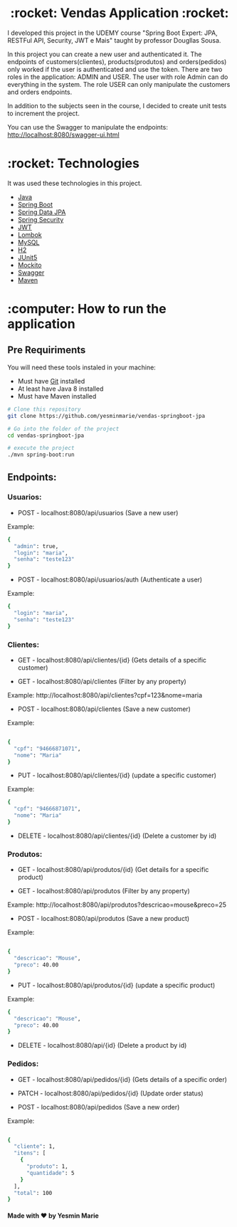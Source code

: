 <h1 align="center">:rocket: Vendas Application :rocket:</h1>

<p>I developed this project in the UDEMY course 
"Spring Boot Expert: JPA, RESTFul API, Security, JWT e Mais" 
taught by professor Dougllas Sousa. </p>

<p>In this project you can create a new user and authenticated it. 
The endpoints of customers(clientes), products(produtos) 
and orders(pedidos) only worked if the user is authenticated 
and use the token. There are two roles in the application: 
ADMIN and USER. The user with role Admin can do everything 
in the system. The role USER can only manipulate the customers 
and orders endpoints.</p>

<p>In addition to the subjects seen in the course, I decided to 
create unit tests to increment the project.</p>

<p>You can use the Swagger to manipulate the endpoints:
<a href = "http://localhost:8080/swagger-ui.html">
http://localhost:8080/swagger-ui.html</a> </p>

<h1 id="technologies">:rocket: Technologies</h1>

<p>It was used these technologies in this project.</p>

- [Java](https://www.oracle.com/java/)
- [Spring Boot](https://spring.io/projects/spring-boot)
- [Spring Data JPA](https://spring.io/projects/spring-data-jpa)
- [Spring Security](https://spring.io/projects/spring-security)
- [JWT](https://jwt.io)
- [Lombok](https://projectlombok.org/)
- [MySQL](https://www.mysql.com/)
- [H2](https://www.h2database.com/html/main.html)
- [JUnit5](https://junit.org/junit5/docs/current/user-guide/)
- [Mockito](https://site.mockito.org/)
- [Swagger](https://swagger.io/)
- [Maven](https://maven.apache.org/)

<h1 id="how-to-run">:computer: How to run the application</h1>

<h2>Pre Requiriments</h2>

<p>You will need these tools instaled in your machine:</p>

- Must have [Git](https://git-scm.com/ "Git") installed
- At least have Java 8 installed
- Must have Maven installed

```bash
# Clone this repository
git clone https://github.com/yesminmarie/vendas-springboot-jpa

# Go into the folder of the project
cd vendas-springboot-jpa

# execute the project
./mvn spring-boot:run
```
<h2> Endpoints: </h2>

<h3> Usuarios: </h3>

- POST - localhost:8080/api/usuarios (Save a new user)

<p>Example:</p>

```bash
{
  "admin": true,
  "login": "maria",
  "senha": "teste123"
}

```

- POST - localhost:8080/api/usuarios/auth (Authenticate a user)

<p>Example:</p>

```bash
{
  "login": "maria",
  "senha": "teste123"
}

```

<h3> Clientes: </h3>

- GET - localhost:8080/api/clientes/{id} (Gets details of a specific customer)

- GET - localhost:8080/api/clientes (Filter by any property)
<p> Example: http://localhost:8080/api/clientes?cpf=123&nome=maria  </p>

- POST - localhost:8080/api/clientes (Save a new customer)
<p>Example:</p>

```bash

{
  "cpf": "94666871071",
  "nome": "Maria"
}

```

- PUT - localhost:8080/api/clientes/{id} (update a specific customer)
<p>Example:</p>

```bash
{
  "cpf": "94666871071",
  "nome": "Maria"
}
```
- DELETE - localhost:8080/api/clientes/{id} (Delete a customer by id)

<h3> Produtos: </h3>

- GET - localhost:8080/api/produtos/{id} (Get details for a specific product)

- GET - localhost:8080/api/produtos (Filter by any property)
<p> Example: http://localhost:8080/api/produtos?descricao=mouse&preco=25 </p>

- POST - localhost:8080/api/produtos (Save a new product)
<p>Example:</p>

```bash

{
  "descricao": "Mouse",
  "preco": 40.00
}

```

- PUT - localhost:8080/api/produtos/{id} (update a specific product)
<p>Example:</p>

```bash
{
  "descricao": "Mouse",
  "preco": 40.00
}
```
- DELETE - localhost:8080/api/{id} (Delete a product by id)

<h3> Pedidos: </h3>

- GET - localhost:8080/api/pedidos/{id} (Gets details of a specific order)

- PATCH - localhost:8080/api/pedidos/{id} (Update order status)

- POST - localhost:8080/api/pedidos (Save a new order)
<p>Example:</p>

```bash

{
  "cliente": 1,
  "itens": [
    {
      "produto": 1,
      "quantidade": 5
    }
  ],
  "total": 100
}

```

<h4>Made with ❤️ by Yesmin Marie</h4>
